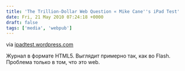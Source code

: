 ```yaml
---
title: 'The Trillion-Dollar Web Question « Mike Cane''s iPad Test'
date: Fri, 21 May 2010 07:24:18 +0000
draft: false
tags: ['media', 'webpub']
---
```


  

via [ipadtest.wordpress.com](http://ipadtest.wordpress.com/2010/05/20/the-trillion-dollar-web-question/)

Журнал в формате HTML5. Выглядит примерно так, как во Flash.  
Проблема только в том, что это web.